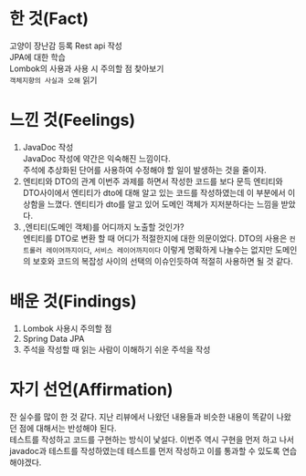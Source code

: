 # 한 것(Fact)

고양이 장난감 등록 Rest api 작성  
JPA에 대한 학습  
Lombok의 사용과 사용 시 주의할 점 찾아보기  
`객체지향의 사실과 오해` 읽기

# 느낀 것(Feelings)

1. JavaDoc 작성  
   JavaDoc 작성에 약간은 익숙해진 느낌이다.  
   주석에 추상화된 단어를 사용하여 수정해야 할 일이 발생하는 것을 줄이자.
2. 엔티티와 DTO의 관계
   이번주 과제를 하면서 작성한 코드를 보다 문득 엔티티와 DTO사이에서 엔티티가 dto에 대해 알고 있는 코드를 작성하였는데 이 부분에서 이상함을 느꼈다. 엔티티가 dto를 알고 있어 도메인 객체가 지저분하다는 느낌을 받았다.
3. ,엔티티(도메인 객체)를 어디까지 노출할 것인가?  
   엔티티를 DTO로 변환 할 때 어디가 적절한지에 대한 의문이었다. DTO의 사용은 `컨트롤러 레이어까지이다`, `서비스 레이어까지이다` 이렇게 명확하게 나눌수는 없지만 도메인의 보호와 코드의 복잡성 사이의 선택의 이슈인듯하여 적절히 사용하면 될 것 같다.

# 배운 것(Findings)

1. Lombok 사용시 주의할 점
2. Spring Data JPA
3. 주석을 작성할 때 읽는 사람이 이해하기 쉬운 주석을 작성

# 자기 선언(Affirmation)

잔 실수를 많이 한 것 같다. 지난 리뷰에서 나왔던 내용들과 비슷한 내용이 똑같이 나왔던 점에 대해서는 반성해야 된다.  
테스트를 작성하고 코드를 구현하는 방식이 낯설다. 이번주 역시 구현을 먼저 하고 나서 javadoc과 테스트를 작성하였는데 테스트를 먼저 작성하고 이를 통과할 수 있도록 연습해야겠다.
